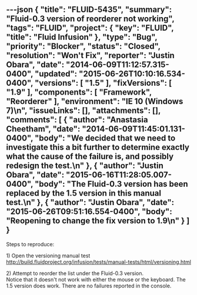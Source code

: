 ---json
{
  "title": "FLUID-5435",
  "summary": "Fluid-0.3 version of reorderer not working",
  "tags": "FLUID",
  "project": {
    "key": "FLUID",
    "title": "Fluid Infusion"
  },
  "type": "Bug",
  "priority": "Blocker",
  "status": "Closed",
  "resolution": "Won't Fix",
  "reporter": "Justin Obara",
  "date": "2014-06-09T11:12:57.315-0400",
  "updated": "2015-06-26T10:10:16.534-0400",
  "versions": [
    "1.5"
  ],
  "fixVersions": [
    "1.9"
  ],
  "components": [
    "Framework",
    "Reorderer"
  ],
  "environment": "IE 10 (Windows 7)\n",
  "issueLinks": [],
  "attachments": [],
  "comments": [
    {
      "author": "Anastasia Cheetham",
      "date": "2014-06-09T11:45:01.131-0400",
      "body": "We decided that we need to investigate this a bit further to determine exactly what the cause of the failure is, and possibly redesign the test.\n"
    },
    {
      "author": "Justin Obara",
      "date": "2015-06-16T11:28:05.007-0400",
      "body": "The Fluid-0.3 version has been replaced by the 1.5 version in this manual test.\n"
    },
    {
      "author": "Justin Obara",
      "date": "2015-06-26T09:51:16.554-0400",
      "body": "Reopening to change the fix version to 1.9\n"
    }
  ]
}
---
Steps to reproduce:

1\) Open the versioning manual test\
<http://build.fluidproject.org/infusion/tests/manual-tests/html/versioning.html>

2\) Attempt to reorder the list under the Fluid-0.3 version.\
Notice that it doesn't not work with either the mouse or the keyboard. The 1.5 version does work. There are no failures reported in the console.

        